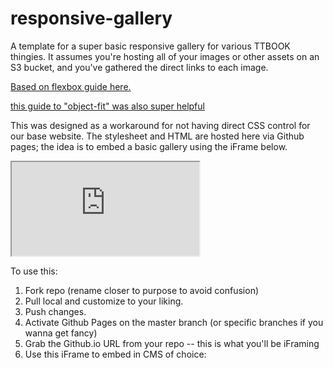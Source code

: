 # responsive-gallery
A template for a super basic responsive gallery for various TTBOOK thingies. It assumes you're hosting all of your images or other assets on an S3 bucket, and you've gathered the direct links to each image.

[Based on flexbox guide here.](https://www.taniarascia.com/how-to-build-a-responsive-image-gallery-with-flexbox/)

[this guide to "object-fit" was also super helpful](https://alligator.io/css/cropping-images-object-fit/)

This was designed as a workaround for not having direct CSS control for our base website. The stylesheet and HTML are hosted here via Github pages; the idea is to embed a basic gallery using the iFrame below.

<iframe src="https://wpr-ttbook.github.io/responsive-gallery/"></iframe>


To use this:
1. Fork repo (rename closer to purpose to avoid confusion)
2. Pull local and customize to your liking.
3. Push changes.
4. Activate Github Pages on the master branch (or specific branches if you wanna get fancy)
5. Grab the Github.io URL from your repo -- this is what you'll be iFraming
5. Use this iFrame to embed in CMS of choice:
